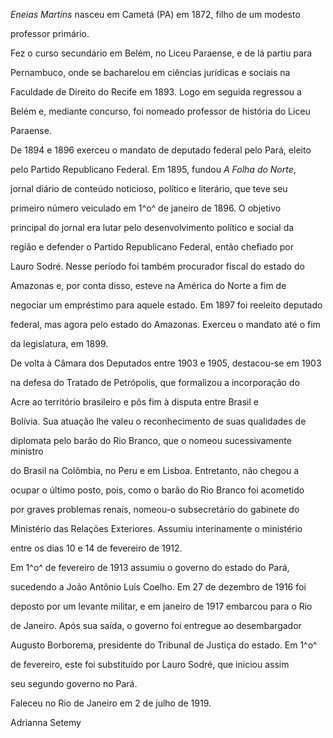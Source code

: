 

*Eneias Martins* nasceu em Cametá (PA) em 1872, filho de um modesto

professor primário.



Fez o curso secundário em Belém, no Liceu Paraense, e de lá partiu para

Pernambuco, onde se bacharelou em ciências jurídicas e sociais na

Faculdade de Direito do Recife em 1893. Logo em seguida regressou a

Belém e, mediante concurso, foi nomeado professor de história do Liceu

Paraense.



De 1894 e 1896 exerceu o mandato de deputado federal pelo Pará, eleito

pelo Partido Republicano Federal. Em 1895, fundou *A Folha do Norte*,

jornal diário de conteúdo noticioso, político e literário, que teve seu

primeiro número veiculado em 1^o^ de janeiro de 1896. O objetivo

principal do jornal era lutar pelo desenvolvimento político e social da

região e defender o Partido Republicano Federal, então chefiado por

Lauro Sodré. Nesse período foi também procurador fiscal do estado do

Amazonas e, por conta disso, esteve na América do Norte a fim de

negociar um empréstimo para aquele estado. Em 1897 foi reeleito deputado

federal, mas agora pelo estado do Amazonas. Exerceu o mandato até o fim

da legislatura, em 1899.



De volta à Câmara dos Deputados entre 1903 e 1905, destacou-se em 1903

na defesa do Tratado de Petrópolis, que formalizou a incorporação do

Acre ao território brasileiro e pôs fim à disputa entre Brasil e

Bolívia. Sua atuação lhe valeu o reconhecimento de suas qualidades de

diplomata pelo barão do Rio Branco, que o nomeou sucessivamente ministro

do Brasil na Colômbia, no Peru e em Lisboa. Entretanto, não chegou a

ocupar o último posto, pois, como o barão do Rio Branco foi acometido

por graves problemas renais, nomeou-o subsecretário do gabinete do

Ministério das Relações Exteriores. Assumiu interinamente o ministério

entre os dias 10 e 14 de fevereiro de 1912.



Em 1^o^ de fevereiro de 1913 assumiu o governo do estado do Pará,

sucedendo a João Antônio Luís Coelho. Em 27 de dezembro de 1916 foi

deposto por um levante militar, e em janeiro de 1917 embarcou para o Rio

de Janeiro. Após sua saída, o governo foi entregue ao desembargador

Augusto Borborema, presidente do Tribunal de Justiça do estado. Em 1^o^

de fevereiro, este foi substituído por Lauro Sodré, que iniciou assim

seu segundo governo no Pará.



Faleceu no Rio de Janeiro em 2 de julho de 1919.



Adrianna Setemy



